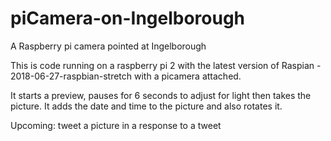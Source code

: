 # piCamera-on-Ingelborough
A Raspberry pi camera pointed at Ingelborough

This is code running on a raspberry pi 2 with the latest version of Raspian - 2018-06-27-raspbian-stretch
with a picamera attached. 

It starts a preview, pauses for 6 seconds to adjust for light then takes the picture. It adds the date and time to the picture and also rotates it. 

Upcoming: tweet a picture in a response to a tweet
